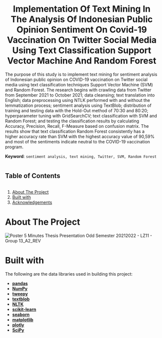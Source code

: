 # <p align="center">
  <h1 align="center">Implementation Of Text Mining In The Analysis Of Indonesian Public Opinion Sentiment On Covid-19 Vaccination On Twitter Social Media Using Text Classification Support Vector Machine And Random Forest</h1>
</p>

The purpose of this study is to implement text mining for sentiment analysis of Indonesian public opinion on COVID-19 vaccination on Twitter social media using text classification techniques Support Vector Machine (SVM) and Random Forest. The research begins with crawling data from Twitter from September 2021 to October 2021; data cleansing; text translation into English; data preprocessing using NTLK performed with and without the lemmatization process; sentiment analysis using TextBlob; distribution of training and testing data with the Hold-Out method of 70:30 and 80:20; hyperparameter tuning with GridSearchCV; text classification with SVM and Random Forest; and testing the classification results by calculating Accuracy, Precision, Recall, F-Measure based on confusion matrix. The results show that text classification Random Forest consistently has a higher accuracy rate than SVM with the highest accuracy value of 90,59% and most of the sentiments indicate neutral to the COVID-19 vaccination program.

**Keyword**: ```sentiment analysis, text mining, Twitter, SVM, Random Forest```

<!-- TABLE OF CONTENTS -->
  <h2 style="display: inline-block">Table of Contents</h2>
  <ol>
    <li><a href="#about-the-project">About The Project</a>
    <li><a href="#built-with">Built with</a></li>
    <li><a href="#acknowledgements">Acknowledgements</a></li>
  </ol>

# About The Project
![Poster 5 Minutes Thesis Presentation Odd Semester 20212022 - LZ11 - Group 13_A2_REV](https://user-images.githubusercontent.com/73176284/163113157-ec43290e-e194-490f-b7d5-765d30c5148b.jpg)

# Built with
The following are the data libraries used in building this project:
- [**pandas**](https://pandas.pydata.org/)<br>
- [**NumPy**](https://numpy.org/)<br>
- [**tweepy**](https://www.tweepy.org/)<br>
- [**textblob**](https://textblob.readthedocs.io/en/dev/)
- [**NLTK**](https://www.nltk.org/)
- [**scikit-learn**](https://scikit-learn.org/)
- [**seaborn**](https://seaborn.pydata.org/)<br>
- [**matplotlib**](https://matplotlib.org/)<br>
- [**plotly**](https://plotly.com/)<br>
- [**SciPy**](https://scipy.org/)
